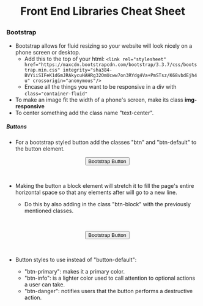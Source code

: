 # <p align="center">Front End Libraries Cheat Sheet</p>
<link rel="stylesheet" href="https://maxcdn.bootstrapcdn.com/bootstrap/3.3.7/css/bootstrap.min.css" integrity="sha384-BVYiiSIFeK1dGmJRAkycuHAHRg32OmUcww7on3RYdg4Va+PmSTsz/K68vbdEjh4u" crossorigin="anonymous"/>

### Bootstrap
- Bootstrap allows for fluid resizing so your website will look nicely on a phone screen or desktop.
  - Add this to the top of your html: ```<link rel="stylesheet" href="https://maxcdn.bootstrapcdn.com/bootstrap/3.3.7/css/bootstrap.min.css" integrity="sha384-BVYiiSIFeK1dGmJRAkycuHAHRg32OmUcww7on3RYdg4Va+PmSTsz/K68vbdEjh4u" crossorigin="anonymous"/>```
  - Encase all the things you want to be responsive in a div with ```class="container-fluid"```
- To make an image fit the width of a phone's screen, make its class <strong>img-responsive</strong>
- To center something add the class name "text-center".
##### Buttons
- For a bootstrap styled button add the classes "btn" and "btn-default" to the button element.
  <p align="center"><button class="btn btn-primary">Bootstrap Button</button></p>
  <p>&nbsp</p>

- Making the button a block element will stretch it to fill the page's entire horizontal space so that any elements after will go to a new line.
  - Do this by also adding in the class "btn-block" with the previously mentioned classes.
  <p>&nbsp</p>
  <p align="center"><button class="btn btn-default btn-primary">Bootstrap Button</button></p>
  <p>&nbsp</p>
- Button styles to use instead of "button-default":
  - "btn-primary": makes it a primary color.
  - "btn-info": is a lighter color used to call attention to optional actions a user can take.
  - "btn-danger": notifies users that the button performs a destructive action.


